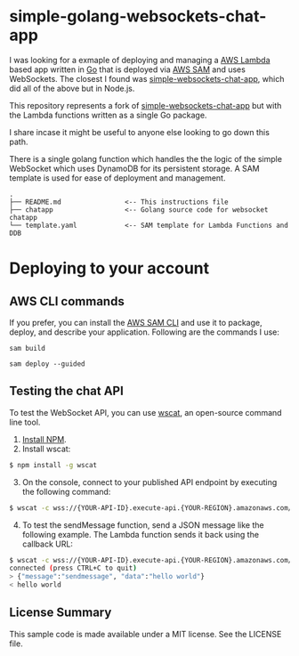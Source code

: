 # simple-golang-websockets-chat-app

I was looking for a exmaple of deploying and managing a [AWS Lambda](https://aws.amazon.com/lambda/) based app written in [Go](http://golang.org) that is deployed via [AWS SAM](https://aws.amazon.com/serverless/sam/) and uses WebSockets.  The closest I found was [simple-websockets-chat-app](https://github.com/aws-samples/simple-websockets-chat-app), which did all of the above but in Node.js.

This repository represents a fork of [simple-websockets-chat-app](https://github.com/aws-samples/simple-websockets-chat-app) but with the Lambda functions written as a single Go package.

I share incase it might be useful to anyone else looking to go down this path.

There is a single golang function which handles the the logic of the simple WebSocket which uses DynamoDB for its persistent storage.  A SAM template is used for ease of deployment and management.

```
.
├── README.md                <-- This instructions file
├── chatapp                  <-- Golang source code for websocket chatapp
└── template.yaml            <-- SAM template for Lambda Functions and DDB
```


# Deploying to your account

## AWS CLI commands

If you prefer, you can install the [AWS SAM CLI](https://docs.aws.amazon.com/serverless-application-model/latest/developerguide/serverless-sam-cli-install.html) and use it to package, deploy, and describe your application.  Following are the commands I use:

```
sam build

sam deploy --guided
```

## Testing the chat API

To test the WebSocket API, you can use [wscat](https://github.com/websockets/wscat), an open-source command line tool.


1. [Install NPM](https://www.npmjs.com/get-npm).
2. Install wscat:
``` bash
$ npm install -g wscat
```
3. On the console, connect to your published API endpoint by executing the following command:
``` bash
$ wscat -c wss://{YOUR-API-ID}.execute-api.{YOUR-REGION}.amazonaws.com/{STAGE}
```

4. To test the sendMessage function, send a JSON message like the following example. The Lambda function sends it back using the callback URL: 
``` bash
$ wscat -c wss://{YOUR-API-ID}.execute-api.{YOUR-REGION}.amazonaws.com/prod
connected (press CTRL+C to quit)
> {"message":"sendmessage", "data":"hello world"}
< hello world
```

## License Summary

This sample code is made available under a MIT license. See the LICENSE file.
